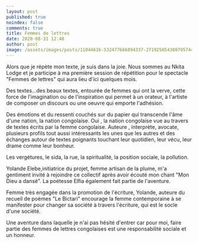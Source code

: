 ```yaml
---
layout: post
published: true
noindex: false
comments: true
title: Femmes de lettres
date: 2020-08-31 12:48
author: post
image: /assets/images/posts/11044616-532477666894337-2719250543087957447-o-copie-59.jpg
---
```

Alors que je répète mon texte, je suis dans la joie.
Nous sommes au Nkita Lodge et je participe à ma première session de répétition pour le spectacle "Femmes de lettres" qui aura lieu d'ici quelques mois.

Des textes...des beaux textes, entourée de femmes qui ont la verve, cette force de l'imagination ou de l'inspiration qui permet à un orateur, à l'artiste de composer un discours ou une oeuvre qui emporte l'adhésion.

Des émotions et du ressenti couchés sur du papier qui transcende l'âme d'une nation, la nation congolaise. Oui , la nation congolaise vue au travers de textes écrits par la femme congolaise.
Auteure , interprète, avocate, plusieurs profils tout aussi intéressants les unes que les autres et des échanges autour de textes poignants touchant leur quotidien, leur vécu, leur drame comme leur bonheur.

Les vergétures, le sida, la rue, la spiritualité, la position sociale, la pollution.

Yolande Elebe,initiatrice du projet, femme artisan de la plume, m'a gentiment invité à rejoindre ce collectif après avoir écouté mon chant "Mon Dieu a dansé".
La poétesse Elfia également fait partie de l'aventure.

Femme très engagée dans la promotion de l'écriture, Yolande, auteure du recueil de poèmes "Le Bictari" encourage la femme contemporaine à se manifester pour changer sa société à travers l'écriture, qui est le socle d'une société.

Une aventure dans laquelle je n'ai pas hésité d'entrer car pour moi, faire partie des femmes de lettres congolaises est une responsabilité sociale et un honneur.


